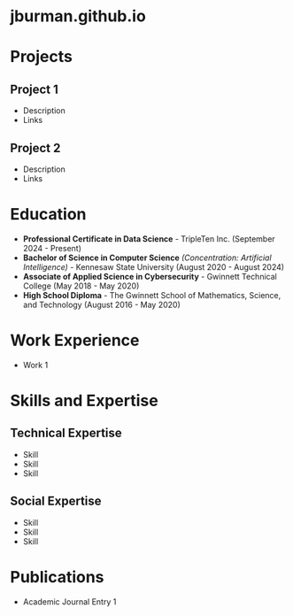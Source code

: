 # jburman.github.io

# Projects
## Project 1
- Description
- Links

## Project 2
- Description
- Links

# Education
- **Professional Certificate in Data Science** - TripleTen Inc. (September 2024 - Present)
- **Bachelor of Science in Computer Science** *(Concentration: Artificial Intelligence)* - Kennesaw State University (August 2020 - August 2024)
- **Associate of Applied Science in Cybersecurity** - Gwinnett Technical College (May 2018 - May 2020)
- **High School Diploma** - The Gwinnett School of Mathematics, Science, and Technology (August 2016 - May 2020)

# Work Experience
- Work 1

# Skills and Expertise
## Technical Expertise
- Skill
- Skill
- Skill

## Social Expertise
- Skill
- Skill
- Skill


# Publications
- Academic Journal Entry 1
